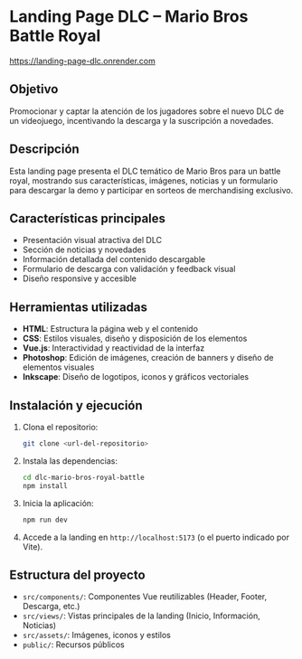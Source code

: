 # Landing Page DLC – Mario Bros Battle Royal

https://landing-page-dlc.onrender.com

## Objetivo
Promocionar y captar la atención de los jugadores sobre el nuevo DLC de un videojuego, incentivando la descarga y la suscripción a novedades.

## Descripción
Esta landing page presenta el DLC temático de Mario Bros para un battle royal, mostrando sus características, imágenes, noticias y un formulario para descargar la demo y participar en sorteos de merchandising exclusivo.

## Características principales
- Presentación visual atractiva del DLC
- Sección de noticias y novedades
- Información detallada del contenido descargable
- Formulario de descarga con validación y feedback visual
- Diseño responsive y accesible

## Herramientas utilizadas
- **HTML**: Estructura la página web y el contenido
- **CSS**: Estilos visuales, diseño y disposición de los elementos
- **Vue.js**: Interactividad y reactividad de la interfaz
- **Photoshop**: Edición de imágenes, creación de banners y diseño de elementos visuales
- **Inkscape**: Diseño de logotipos, iconos y gráficos vectoriales

## Instalación y ejecución
1. Clona el repositorio:
   ```bash
   git clone <url-del-repositorio>
   ```
2. Instala las dependencias:
   ```bash
   cd dlc-mario-bros-royal-battle
   npm install
   ```
3. Inicia la aplicación:
   ```bash
   npm run dev
   ```
4. Accede a la landing en `http://localhost:5173` (o el puerto indicado por Vite).

## Estructura del proyecto
- `src/components/`: Componentes Vue reutilizables (Header, Footer, Descarga, etc.)
- `src/views/`: Vistas principales de la landing (Inicio, Información, Noticias)
- `src/assets/`: Imágenes, iconos y estilos
- `public/`: Recursos públicos

